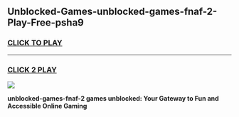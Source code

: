 
## Unblocked-Games-unblocked-games-fnaf-2-Play-Free-psha9
<h3>
<a href="https://premium76.site?title=unblocked-games-fnaf-2&ref=10A">CLICK TO PLAY</a></h3>
<hr>

<h3>
<a href="https://premium76.site?title=unblocked-games-fnaf-2&ref=10A">CLICK 2 PLAY</a>
  
</h3>

<a href="https://premium76.site?title=unblocked-games-fnaf-2&ref=10A"><img src="https://clearcache.store/games.png"></a>


**unblocked-games-fnaf-2 games unblocked: Your Gateway to Fun and Accessible Online Gaming**
